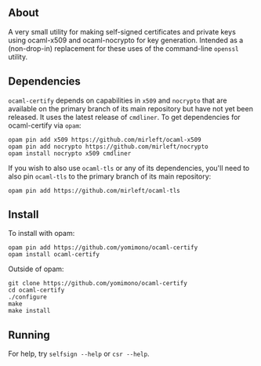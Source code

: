 ## About

A very small utility for making self-signed certificates and private keys using ocaml-x509 and ocaml-nocrypto for key generation.  Intended as a (non-drop-in) replacement for these uses of the command-line `openssl` utility.

## Dependencies

`ocaml-certify` depends on capabilities in `x509` and `nocrypto` that are available on the primary branch of its main repository but have not yet been released.  It uses the latest release of `cmdliner`.  To get dependencies for ocaml-certify via `opam`:

```
opam pin add x509 https://github.com/mirleft/ocaml-x509
opam pin add nocrypto https://github.com/mirleft/nocrypto
opam install nocrypto x509 cmdliner
```

If you wish to also use `ocaml-tls` or any of its dependencies, you'll need to also pin `ocaml-tls` to the primary branch of its main repository:

```
opam pin add https://github.com/mirleft/ocaml-tls
```

## Install

To install with opam: 

```
opam pin add https://github.com/yomimono/ocaml-certify
opam install ocaml-certify
```

Outside of opam:

```
git clone https://github.com/yomimono/ocaml-certify
cd ocaml-certify
./configure
make
make install
```

## Running

For help, try `selfsign --help` or `csr --help`.
